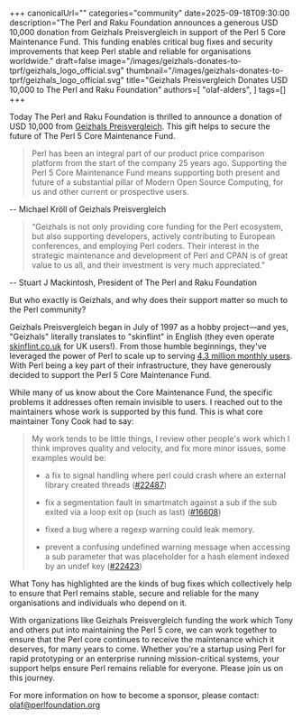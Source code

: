 +++
canonicalUrl=""
categories="community"
date=2025-09-18T09:30:00
description="The Perl and Raku Foundation announces a generous USD 10,000 donation from Geizhals Preisvergleich in support of the Perl 5 Core Maintenance Fund. This funding enables critical bug fixes and security improvements that keep Perl stable and reliable for organisations worldwide."
draft=false
image="/images/geizhals-donates-to-tprf/geizhals_logo_official.svg"
thumbnail="/images/geizhals-donates-to-tprf/geizhals_logo_official.svg"
title="Geizhals Preisvergleich Donates USD 10,000 to The Perl and Raku Foundation"
authors=[
  "olaf-alders",
]
tags=[]
+++

Today The Perl and Raku Foundation is thrilled to announce a donation of USD
10,000 from [Geizhals Preisvergleich](https://geizhals.at). This gift helps to
secure the future of The Perl 5 Core Maintenance Fund.

> Perl has been an integral part of our product price comparison platform
> from the start of the company 25 years ago. Supporting the Perl 5 Core
> Maintenance Fund means supporting both present and future of a
> substantial pillar of Modern Open Source Computing, for us and other
> current or prospective users.

-- Michael Kröll of Geizhals Preisvergleich

> “Geizhals is not only providing core funding for the Perl ecosystem, but also
> supporting developers, actively contributing to European conferences, and
> employing Perl coders. Their interest in the strategic maintenance and
> development of Perl and CPAN is of great value to us all, and their
> investment is very much appreciated.”

-- Stuart J Mackintosh, President of The Perl and Raku Foundation

But who exactly is Geizhals, and why does their support matter so much to the
Perl community?

Geizhals Preisvergleich began in July of 1997 as a hobby project—and yes,
"Geizhals" literally translates to "skinflint" in English (they even operate
[skinflint.co.uk](https://skinflint.co.uk/) for UK users!). From those humble
beginnings, they've leveraged the power of Perl to scale up to serving [4.3
million monthly users](https://unternehmen.geizhals.at/). With Perl being a key
part of their infrastructure, they have generously decided to support the Perl
5 Core Maintenance Fund.

While many of us know about the Core Maintenance Fund, the specific problems it
addresses often remain invisible to users. I reached out to the maintainers
whose work is supported by this fund. This is what core maintainer Tony Cook
had to say:

> My work tends to be little things, I review other people's work which I think
> improves quality and velocity, and fix more minor issues, some examples would
> be:
>
> - a fix to signal handling where perl could crash where an external library
>   created threads ([#22487](https://github.com/perl/perl5/issues/22487))
>
> - fix a segmentation fault in smartmatch against a sub if the sub exited via a
>   loop exit op (such as last)
>   ([#16608](https://github.com/perl/perl5/issues/16608))
>
> - fixed a bug where a regexp warning could leak memory.
>
> - prevent a confusing undefined warning message when accessing a sub
>   parameter that was placeholder for a hash element indexed by an
>   undef key ([#22423](https://github.com/perl/perl5/issues/22423))

What Tony has highlighted are the kinds of bug fixes which collectively help to
ensure that Perl remains stable, secure and reliable for the many organisations
and individuals who depend on it.

With organizations like Geizhals Preisvergleich funding the work which Tony and
others put into maintaining the Perl 5 core, we can work together to ensure that
the Perl core continues to receive the maintenance which it deserves, for many
years to come. Whether you're a startup using Perl for rapid prototyping or an
enterprise running mission-critical systems, your support helps ensure Perl
remains reliable for everyone. Please join us on this journey.

For more information on how to become a sponsor, please contact:
<olaf@perlfoundation.org>
